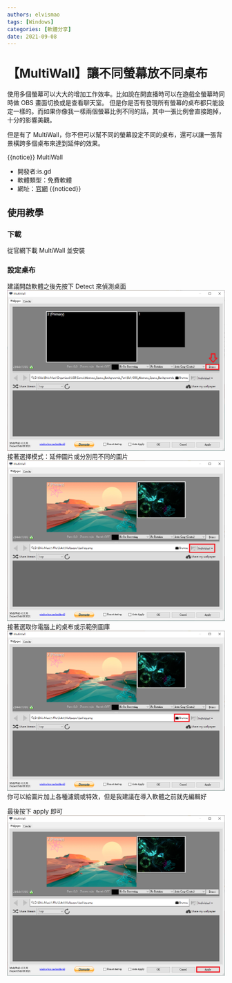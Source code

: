 ```yaml
---
authors: elvismao
tags: [Windows]
categories: [軟體分享]
date: 2021-09-08
---
```


# 【MultiWall】讓不同螢幕放不同桌布

使用多個螢幕可以大大的增加工作效率。比如說在開直播時可以在遊戲全螢幕時同時做 OBS 畫面切換或是查看聊天室。
但是你是否有發現所有螢幕的桌布都只能設定一樣的。而如果你像我一樣兩個螢幕比例不同的話，其中一張比例會直接跑掉，十分的影響美觀。

但是有了 MultiWall，你不但可以幫不同的螢幕設定不同的桌布，還可以讓一張背景橫跨多個桌布來達到延伸的效果。

{{notice}}
MultiWall

- 開發者:is.gd
- 軟體類型：免費軟體
- 網址：[官網](http://windowbox.me/multiwall/downloads.php)
  {{noticed}}

## 使用教學

### 下載

從官網下載 MultiWall 並安裝

### 設定桌布

建議開啟軟體之後先按下 Detect 來偵測桌面
![偵測桌面](MultiWall-detect.png)
接著選擇模式：延伸圖片或分別用不同的圖片
![選擇模式](MultiWall-mode.png)
接著選取你電腦上的桌布或示範例圖庫
![選取圖片](MultiWall-browse.png)
你可以給圖片加上各種濾鏡或特效，但是我建議在導入軟體之前就先編輯好

最後按下 apply 即可
![Apply](MultiWall-apply.png)
